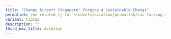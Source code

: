 ```yaml
---
title: "Changi Airport Singapore: Forging a Sustainable Changi"
permalink: /ne-related-lj-for-students/aviation/permalink/cas-forging-a-sustainable-changi/
variant: tiptap
description: ""
third_nav_title: Aviation
---
```

